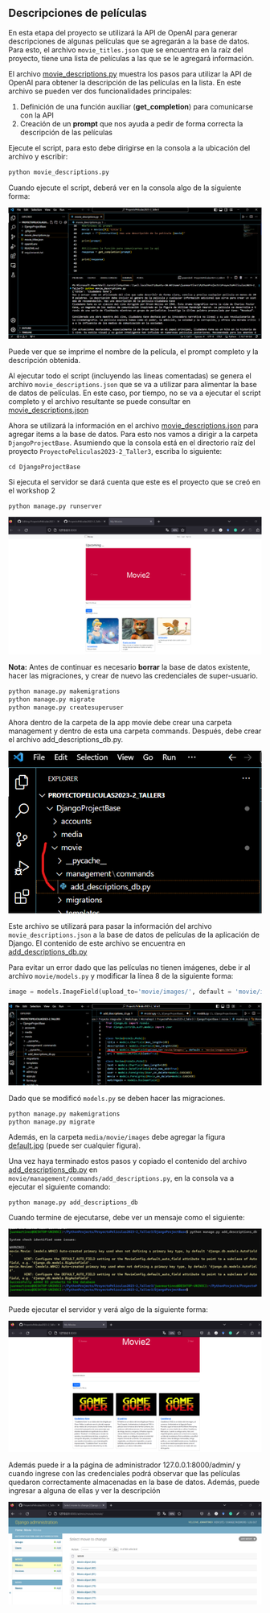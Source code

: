 ## Descripciones de películas

En esta etapa del proyecto se utilizará la API de OpenAI para generar descripciones de algunas películas que se agregarán a la base de datos.
Para esto, el archivo ``movie_titles.json`` que se encuentra en la raíz del proyecto, tiene una lista de películas a las que se le agregará información.

El archivo [movie_descriptions.py](movie_descriptions.py) muestra los pasos para utilizar la API de OpenAI para obtener la descripción de las películas en la lista.
En este archivo se pueden ver dos funcionalidades principales:

1. Definición de una función auxiliar (__get_completion__) para comunicarse con la API
2. Creación de un __prompt__ que nos ayuda a pedir de forma correcta la descripción de las películas

Ejecute el script, para esto debe dirigirse en la consola a la ubicación del archivo y escribir:

````bash
python movie_descriptions.py
````

Cuando ejecute el script, deberá ver en la consola algo de la siguiente forma:

![Fork 1](imgs/md1.png)


Puede ver que se imprime el nombre de la película, el prompt completo y la descripción obtenida.

Al ejecutar todo el script (incluyendo las lineas comentadas) se genera el archivo ``movie_descriptions.json``
que se va a utilizar para alimentar la base de datos de películas. En este caso, por tiempo, no se va a ejecutar el script completo y el archivo resultante se puede consultar en [movie_descriptions.json](movie_descriptions.json)


Ahora se utilizará la información en el archivo [movie_descriptions.json](movie_descriptions.json) para agregar items a la base de datos. Para esto nos vamos a dirigir a la carpeta ``DjangoProjectBase``. Asumiendo que la consola está en el directorio raíz del proyecto ``ProyectoPeliculas2023-2_Taller3``, escriba lo siguiente:

````shell
cd DjangoProjectBase
````
Si ejecuta el servidor se dará cuenta que este es el proyecto que se creó en el workshop 2

````shell
python manage.py runserver
````
![Fork 1](imgs/md2.png)

__Nota:__ Antes de continuar es necesario __borrar__ la base de datos existente, hacer las migraciones, y crear de nuevo las credenciales de super-usuario.

````shell
python manage.py makemigrations
python manage.py migrate
python manage.py createsuperuser
````

Ahora dentro de la carpeta de la app movie debe crear una carpeta management y dentro de esta una carpeta commands. Después, debe crear el archivo add_descriptions_db.py.

![Fork 1](imgs/md3.png)

Este archivo se utilizará para pasar la información del archivo ``movie_descriptions.json`` a la base de datos de películas de la aplicación de Django. El contenido de este archivo se encuentra en [add_descriptions_db.py](aux_files/add_descriptions_db.py)

Para evitar un error dado que las películas no tienen imágenes, debe ir al archivo ``movie/models.py`` y modificar la línea 8 de la siguiente forma:

````python
image = models.ImageField(upload_to='movie/images/', default = 'movie/images/default.jpg')
````
![Fork 1](imgs/md6.png)

Dado que se modificó ``models.py`` se deben hacer las migraciones.

````shell
python manage.py makemigrations
python manage.py migrate
````

Además, en la carpeta ``media/movie/images`` debe agregar la figura [default.jpg](aux_files/default.jpg) (puede ser cualquier figura).

Una vez haya terminado estos pasos y copiado el contenido del archivo [add_descriptions_db.py](aux_files/add_descriptions_db.py) en ``movie/management/commands/add_descriptions.py``, en la consola va a ejecutar el siguiente comando:

````shell
python manage.py add_descriptions_db
````
Cuando termine de ejecutarse, debe ver un mensaje como el siguiente:

![Fork 1](imgs/md4.png)

Puede ejecutar el servidor y verá algo de la siguiente forma:

![Fork 1](imgs/md7.png)

Además puede ir a la página de administrador 127.0.0.1:8000/admin/ y cuando ingrese con las credenciales podrá observar que las películas quedaron correctamente almacenadas en la base de datos. Además, puede ingresar a alguna de ellas y ver la descripción

![Fork 1](imgs/md8.png)




